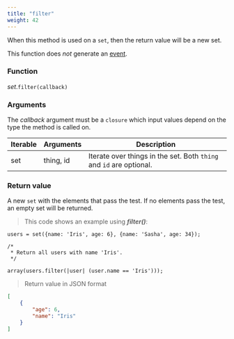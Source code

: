 ```yaml
---
title: "filter"
weight: 42
---
```


When this method is used on a `set`, then the return value will be a new set.

This function does *not* generate an [event](../../../events).

### Function

*set*.`filter(callback)`

### Arguments

The *callback* argument must be a `closure` which input values depend on the type the method is called on.

Iterable | Arguments   | Description
-------- | ----------- | -----------
set      | thing, id   | Iterate over things in the set. Both `thing` and `id` are optional.

### Return value

A new `set` with the elements that pass the test.
If no elements pass the test, an empty set will be returned.

> This code shows an example using ***filter()***:

```thingsdb,json_response
users = set({name: 'Iris', age: 6}, {name: 'Sasha', age: 34});

/*
 * Return all users with name 'Iris'.
 */

array(users.filter(|user| (user.name == 'Iris')));
```

> Return value in JSON format

```json
[
    {
        "age": 6,
        "name": "Iris"
    }
]
```
